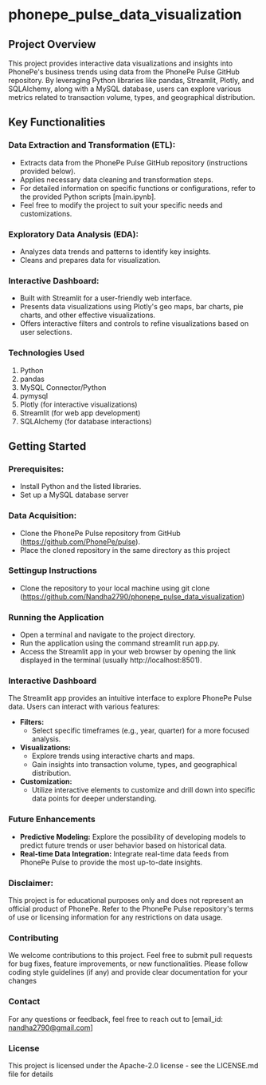 # phonepe_pulse_data_visualization
## Project Overview

This project provides interactive data visualizations and insights into PhonePe's business trends using data from the PhonePe Pulse GitHub repository. By leveraging Python libraries like pandas, Streamlit, Plotly, and SQLAlchemy, along with a MySQL database, users can explore various metrics related to transaction volume, types, and geographical distribution.

## Key Functionalities

### Data Extraction and Transformation (ETL):
- Extracts data from the PhonePe Pulse GitHub repository (instructions provided below).
- Applies necessary data cleaning and transformation steps.
- For detailed information on specific functions or configurations, refer to the provided Python scripts [main.ipynb].
- Feel free to modify the project to suit your specific needs and customizations.

### Exploratory Data Analysis (EDA):
- Analyzes data trends and patterns to identify key insights.
- Cleans and prepares data for visualization.

### Interactive Dashboard:
- Built with Streamlit for a user-friendly web interface.
- Presents data visualizations using Plotly's geo maps, bar charts, pie charts, and other effective visualizations.
- Offers interactive filters and controls to refine visualizations based on user selections.

### Technologies Used

1. Python
2. pandas
3. MySQL Connector/Python
4. pymysql
5. Plotly (for interactive visualizations)
6. Streamlit (for web app development)
7. SQLAlchemy (for database interactions)

## Getting Started

### Prerequisites:
- Install Python and the listed libraries.
- Set up a MySQL database server

### Data Acquisition:
- Clone the PhonePe Pulse repository from GitHub (https://github.com/PhonePe/pulse).
- Place the cloned repository in the same directory as this project

### Settingup Instructions
- Clone the repository to your local machine using git clone (https://github.com/Nandha2790/phonepe_pulse_data_visualization)

### Running the Application
- Open a terminal and navigate to the project directory.
- Run the application using the command streamlit run app.py.
- Access the Streamlit app in your web browser by opening the link displayed in the terminal (usually http://localhost:8501).

### Interactive Dashboard

The Streamlit app provides an intuitive interface to explore PhonePe Pulse data. Users can interact with various features:

- **Filters:**
   - Select specific timeframes (e.g., year, quarter) for a more focused analysis.
- **Visualizations:**
    - Explore trends using interactive charts and maps.
    - Gain insights into transaction volume, types, and geographical distribution.
- **Customization:**
    - Utilize interactive elements to customize and drill down into specific data points for deeper understanding.

### Future Enhancements

- **Predictive Modeling:**  Explore the possibility of developing models to predict future trends or user behavior based on historical data.
- **Real-time Data Integration:** Integrate real-time data feeds from PhonePe Pulse to provide the most up-to-date insights.

### Disclaimer:

This project is for educational purposes only and does not represent an official product of PhonePe. Refer to the PhonePe Pulse repository's terms of use or licensing information for any restrictions on data usage.

### Contributing

We welcome contributions to this project. Feel free to submit pull requests for bug fixes, feature improvements, or new functionalities. Please follow coding style guidelines (if any) and provide clear documentation for your changes

### Contact

For any questions or feedback, feel free to reach out to [email_id: nandha2790@gmail.com]

### License
This project is licensed under the Apache-2.0 license - see the LICENSE.md file for details
